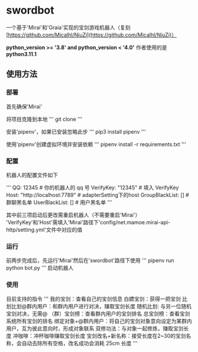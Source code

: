 # swordbot
一个基于'Mirai'和'Graia'实现的宝剑游戏机器人（复刻[https://github.com/Micalhl/NiuZi](https://github.com/Micalhl/NiuZi)）

**python_version >= '3.8' and python_version < '4.0'**
作者使用的是**python3.11.1**

## 使用方法

### 部署

首先确保'Mirai'

将项目克隆到本地
'''
git clone 
'''

安装'pipenv'，如果已安装忽略此步
'''
pip3 install pipenv
'''

使用'pipenv'创建虚拟环境并安装依赖
'''
pipenv install -r requirements.txt
'''

### 配置

机器人的配置文件如下

'''
QQ: 12345 # 你的机器人的 qq 号
VerifyKey: "12345" # 填入 VerifyKey
Host: "http://localhost:7789" # adapterSetting下的host
GroupBlackList: [] # 群聊黑名单
UserBlackList: [] # 用户黑名单
'''

其中前三项启动后更改需重启机器人（不需要重启'Mirai'）
'VerifyKey'和'Host'需填入'Mirai'路径下'config/net.mamoe.mirai-api-http/setting.yml'文件中对应的值

### 运行

前两步完成后，先运行'Mirai'然后在'swordbot'路径下使用
'''
pipenv run python bot.py
'''
启动机器人

### 使用

目前支持的指令
'''
我的宝剑：查看自己的宝剑信息
白嫖宝剑：获得一把宝剑
比划比划@群内用户：和群内用户进行对决，赚取宝剑长度
随机比划: 与另一位随机宝剑对决，无需@
（群）宝剑榜：查看群内用户的宝剑排名
总宝剑榜：查看宝剑系统所有宝剑的排名
绑定对象+@群内用户：将自己的宝剑对象意向设定为某群内用户，互为彼此意向时，形成对象联系
双修功法：与对象一起修炼，赚取宝剑长度
冲咖啡：冲杯咖啡赚取宝剑长度
宝剑改名+新名称：接受长度在2~30的宝剑名称，会自动去除所有空格，改名成功会消耗 25cm 长度
'''

